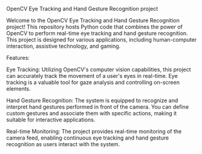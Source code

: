 OpenCV Eye Tracking and Hand Gesture Recognition project

Welcome to the OpenCV Eye Tracking and Hand Gesture Recognition project! This repository hosts Python code that combines the power of OpenCV to perform real-time eye tracking and hand gesture recognition. This project is designed for various applications, including human-computer interaction, assistive technology, and gaming.

Features:

Eye Tracking: Utilizing OpenCV's computer vision capabilities, this project can accurately track the movement of a user's eyes in real-time. Eye tracking is a valuable tool for gaze analysis and controlling on-screen elements.

Hand Gesture Recognition: The system is equipped to recognize and interpret hand gestures performed in front of the camera. You can define custom gestures and associate them with specific actions, making it suitable for interactive applications.

Real-time Monitoring: The project provides real-time monitoring of the camera feed, enabling continuous eye tracking and hand gesture recognition as users interact with the system.
